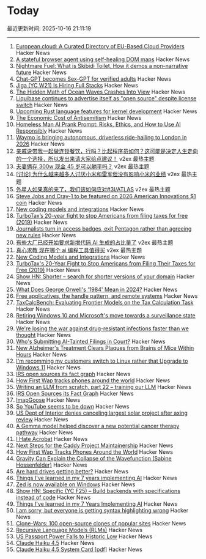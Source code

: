 # Today

最近更新时间: 2025-10-16 21:11:19

--- 
1. [European.cloud: A Curated Directory of EU-Based Cloud Providers](https://european.cloud/) Hacker News
2. [A stateful browser agent using self-healing DOM maps](https://100x.bot/a/a-stateful-browser-agent-using-self-healing-dom-maps) Hacker News
3. [Nightmare Fuel: What is Skibidi Toilet, How it demos a non-narrative future](https://journal.media-culture.org.au/index.php/mcjournal/article/view/3108) Hacker News
4. [Chat-GPT becomes Sex-GPT for verified adults](https://twitter.com/sama/status/1978129344598827128) Hacker News
5. [Jiga (YC W21) Is Hiring Full Stacks](https://www.workatastartup.com/jobs/44310) Hacker News
6. [The Hidden Math of Ocean Waves Crashes Into View](https://www.quantamagazine.org/the-hidden-math-of-ocean-waves-crashes-into-view-20251015/) Hacker News
7. [Liquibase continues to advertise itself as "open source" despite license switch](https://github.com/liquibase/liquibase/issues/7374) Hacker News
8. [Upcoming Rust language features for kernel development](https://lwn.net/Articles/1039073/) Hacker News
9. [The Economic Cost of Antisemitism](https://critiqueanddigest.substack.com/p/the-economic-cost-of-antisemitism) Hacker News
10. [Homeless Man AI Prank Prompt: Risks, Ethics, and How to Use AI Responsibly](https://ray3.run/posts/homeless-man-ai-prank-prompt) Hacker News
11. [Waymo is bringing autonomous, driverless ride-hailing to London in 2026](https://9to5google.com/2025/10/15/waymo-london-2026/) Hacker News
12. [亲戚说带我一起做连锁餐饮，行吗？比起程序员如何？这可能是决定人生走向的一个选择，所以发出来请大家给点建议！](https://www.v2ex.com/t/1166136) v2ex 最热主题
13. [夫妻俩存 300w 现金 45 岁可以躺平吗？](https://www.v2ex.com/t/1166126) v2ex 最热主题
14. [[讨论] 为什么越来越多人讨厌小米和雷军但没有影响小米的业绩](https://www.v2ex.com/t/1166044) v2ex 最热主题
15. [外星人如果真的来了，我们该如何应对#3I/ATLAS](https://www.v2ex.com/t/1166003) v2ex 最热主题
16. [Steve Jobs and Cray-1 to be featured on 2026 American Innovations $1 coin](https://www.usmint.gov/news/press-releases/united-states-mint-releases-2026-american-innovation-one-dollar-coin-program-designs) Hacker News
17. [New coding models and integrations](https://ollama.com/blog/coding-models) Hacker News
18. [TurboTax’s 20-year fight to stop Americans from filing taxes for free (2019)](https://www.propublica.org/article/inside-turbotax-20-year-fight-to-stop-americans-from-filing-their-taxes-for-free) Hacker News
19. [Journalists turn in access badges, exit Pentagon rather than agreeing new rules](https://apnews.com/article/pentagon-press-access-hegseth-trump-restrictions-5d9c2a63e4e03b91fc1546bb09ffbf12) Hacker News
20. [有些大厂已经开始要求新增代码 AI 生成的占比量了](https://www.v2ex.com/t/1165999) v2ex 最热主题
21. [真心求教 现在哪个 ai 编程工具值得买](https://www.v2ex.com/t/1165997) v2ex 最热主题
22. [New Coding Models and Integrations](https://ollama.com/blog/coding-models) Hacker News
23. [TurboTax's 20-Year Fight to Stop Americans from Filing Their Taxes for Free (2019)](https://www.propublica.org/article/inside-turbotax-20-year-fight-to-stop-americans-from-filing-their-taxes-for-free) Hacker News
24. [Show HN: Shorter – search for shorter versions of your domain](https://shorter.dev) Hacker News
25. [What Does George Orwell's '1984' Mean in 2024?](https://www.smithsonianmag.com/history/what-does-george-orwells-1984-mean-in-2024-180984468/) Hacker News
26. [Free applicatives, the handle pattern, and remote systems](https://exploring-better-ways.bellroy.com/free-applicatives-the-handle-pattern-and-remote-systems.html) Hacker News
27. [TaxCalcBench: Evaluating Frontier Models on the Tax Calculation Task](https://arxiv.org/abs/2507.16126) Hacker News
28. [Retiring Windows 10 and Microsoft's move towards a surveillance state](https://www.scottrlarson.com/publications/publication-windows-move-towards-surveillance/) Hacker News
29. [We're losing the war against drug-resistant infections faster than we thought](https://www.npr.org/sections/goats-and-soda/2025/10/15/g-s1-93449/antibiotic-resistance-bacteria) Hacker News
30. [Who's Submitting AI-Tainted Filings in Court?](https://cyberlaw.stanford.edu/whos-submitting-ai-tainted-filings-in-court/) Hacker News
31. [New Alzheimer's Treatment Clears Plaques from Brains of Mice Within Hours](https://www.sciencealert.com/new-alzheimers-treatment-clears-plaques-from-brains-of-mice-within-hours) Hacker News
32. [I'm recomming my customers switch to Linux rather that Upgrade to Windows 11](https://www.scottrlarson.com/publications/publication-windows-move-towards-surveillance/) Hacker News
33. [IRS open sources its fact graph](https://github.com/IRS-Public/fact-graph) Hacker News
34. [How First Wap tracks phones around the world](https://www.lighthousereports.com/methodology/surveillance-secrets-explainer/) Hacker News
35. [Writing an LLM from scratch, part 22 – training our LLM](https://www.gilesthomas.com/2025/10/llm-from-scratch-22-finally-training-our-llm) Hacker News
36. [IRS Open Sources its Fact Graph](https://github.com/IRS-Public/fact-graph) Hacker News
37. [ImapGoose](https://whynothugo.nl/journal/2025/10/15/introducing-imapgoose/) Hacker News
38. [So YouTube seems to be down](https://www.youtube.com/) Hacker News
39. [US Dept of Interior denies canceling largest solar project after axing review](https://www.utilitydive.com/news/department-interior-cancels-review-nevada-solar-project-trump/802704/) Hacker News
40. [A Gemma model helped discover a new potential cancer therapy pathway](https://blog.google/technology/ai/google-gemma-ai-cancer-therapy-discovery/) Hacker News
41. [I Hate Acrobat](https://www.vincentuden.xyz/blog/pdf-reader) Hacker News
42. [Next Steps for the Caddy Project Maintainership](https://caddy.community/t/next-steps-for-the-caddy-project-maintainership/33076) Hacker News
43. [How First Wap Tracks Phones Around the World](https://www.lighthousereports.com/methodology/surveillance-secrets-explainer/) Hacker News
44. [Gravity Can Explain the Collapse of the Wavefunction (Sabine Hossenfelder)](https://arxiv.org/abs/2510.11037) Hacker News
45. [Are hard drives getting better?](https://www.backblaze.com/blog/are-hard-drives-getting-better-lets-revisit-the-bathtub-curve/) Hacker News
46. [Things I've learned in my 7 years implementing AI](https://www.jampa.dev/p/llms-and-the-lessons-we-still-havent) Hacker News
47. [Zed is now available on Windows](https://zed.dev/blog/zed-for-windows-is-here) Hacker News
48. [Show HN: Specific (YC F25) – Build backends with specifications instead of code](https://specific.dev/) Hacker News
49. [Things I've learned in my 7 Years Implementing AI](https://www.jampa.dev/p/llms-and-the-lessons-we-still-havent) Hacker News
50. [I am sorry, but everyone is getting syntax highlighting wrong](https://tonsky.me/blog/syntax-highlighting/) Hacker News
51. [Clone-Wars: 100 open-source clones of popular sites](https://github.com/GorvGoyl/Clone-Wars) Hacker News
52. [Recursive Language Models (RLMs)](https://alexzhang13.github.io/blog/2025/rlm/) Hacker News
53. [US Passport Power Falls to Historic Low](https://www.henleyglobal.com/newsroom/press-releases/henley-global-mobility-report-oct-2025) Hacker News
54. [Claude Haiku 4.5](https://www.anthropic.com/news/claude-haiku-4-5) Hacker News
55. [Claude Haiku 4.5 System Card [pdf]](https://assets.anthropic.com/m/99128ddd009bdcb/original/Claude-Haiku-4-5-System-Card.pdf) Hacker News
